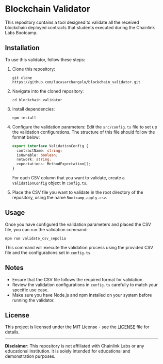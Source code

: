 # Blockchain Validator

This repository contains a tool designed to validate all the received blockchain deployed contracts that students executed during the Chainlink Labs Bootcamp. 

## Installation

To use this validator, follow these steps:

1. Clone this repository:
   ```
   git clone https://github.com/lucasarchangelo/blockchain_validator.git
   ```

2. Navigate into the cloned repository:
   ```
   cd blockchain_validator
   ```

3. Install dependencies:
   ```
   npm install
   ```

4. Configure the validation parameters:
   Edit the `src/config.ts` file to set up the validation configurations. The structure of this file should follow the format below:

   ```typescript
   export interface ValidationConfig {
     contractName: string;
     isOwnable: boolean;
     network: string;
     expectations: MethodExpectation[];
   }
   ```

   For each CSV column that you want to validate, create a `ValidationConfig` object in `config.ts`.

5. Place the CSV file you want to validate in the root directory of the repository, using the name `Bootcamp_apply.csv`.

## Usage

Once you have configured the validation parameters and placed the CSV file, you can run the validation command:

```
npm run validate_csv_sepolia
```

This command will execute the validation process using the provided CSV file and the configurations set in `config.ts`.

## Notes

- Ensure that the CSV file follows the required format for validation.
- Review the validation configurations in `config.ts` carefully to match your specific use case.
- Make sure you have Node.js and npm installed on your system before running the validator.

## License

This project is licensed under the MIT License - see the [LICENSE](LICENSE) file for details.

---

**Disclaimer:** This repository is not affiliated with Chainlink Labs or any educational institution. It is solely intended for educational and demonstration purposes.
